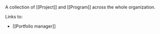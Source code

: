 A collection of [[Project]] and [[Program]] across the whole organization.

Links to:
- [[Portfolio manager]]
